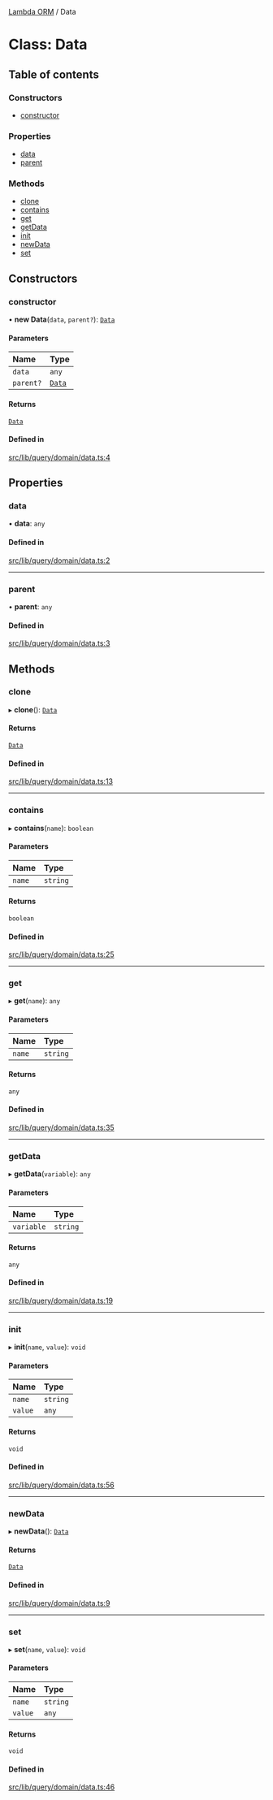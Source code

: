 [Lambda ORM](../README.md) / Data

# Class: Data

## Table of contents

### Constructors

- [constructor](Data.md#constructor)

### Properties

- [data](Data.md#data)
- [parent](Data.md#parent)

### Methods

- [clone](Data.md#clone)
- [contains](Data.md#contains)
- [get](Data.md#get)
- [getData](Data.md#getdata)
- [init](Data.md#init)
- [newData](Data.md#newdata)
- [set](Data.md#set)

## Constructors

### constructor

• **new Data**(`data`, `parent?`): [`Data`](Data.md)

#### Parameters

| Name | Type |
| :------ | :------ |
| `data` | `any` |
| `parent?` | [`Data`](Data.md) |

#### Returns

[`Data`](Data.md)

#### Defined in

[src/lib/query/domain/data.ts:4](https://github.com/lambda-orm/lambdaorm-base/blob/69f2c1fe8e90fe0a78f67c761506613209d6e5f1/src/lib/query/domain/data.ts#L4)

## Properties

### data

• **data**: `any`

#### Defined in

[src/lib/query/domain/data.ts:2](https://github.com/lambda-orm/lambdaorm-base/blob/69f2c1fe8e90fe0a78f67c761506613209d6e5f1/src/lib/query/domain/data.ts#L2)

___

### parent

• **parent**: `any`

#### Defined in

[src/lib/query/domain/data.ts:3](https://github.com/lambda-orm/lambdaorm-base/blob/69f2c1fe8e90fe0a78f67c761506613209d6e5f1/src/lib/query/domain/data.ts#L3)

## Methods

### clone

▸ **clone**(): [`Data`](Data.md)

#### Returns

[`Data`](Data.md)

#### Defined in

[src/lib/query/domain/data.ts:13](https://github.com/lambda-orm/lambdaorm-base/blob/69f2c1fe8e90fe0a78f67c761506613209d6e5f1/src/lib/query/domain/data.ts#L13)

___

### contains

▸ **contains**(`name`): `boolean`

#### Parameters

| Name | Type |
| :------ | :------ |
| `name` | `string` |

#### Returns

`boolean`

#### Defined in

[src/lib/query/domain/data.ts:25](https://github.com/lambda-orm/lambdaorm-base/blob/69f2c1fe8e90fe0a78f67c761506613209d6e5f1/src/lib/query/domain/data.ts#L25)

___

### get

▸ **get**(`name`): `any`

#### Parameters

| Name | Type |
| :------ | :------ |
| `name` | `string` |

#### Returns

`any`

#### Defined in

[src/lib/query/domain/data.ts:35](https://github.com/lambda-orm/lambdaorm-base/blob/69f2c1fe8e90fe0a78f67c761506613209d6e5f1/src/lib/query/domain/data.ts#L35)

___

### getData

▸ **getData**(`variable`): `any`

#### Parameters

| Name | Type |
| :------ | :------ |
| `variable` | `string` |

#### Returns

`any`

#### Defined in

[src/lib/query/domain/data.ts:19](https://github.com/lambda-orm/lambdaorm-base/blob/69f2c1fe8e90fe0a78f67c761506613209d6e5f1/src/lib/query/domain/data.ts#L19)

___

### init

▸ **init**(`name`, `value`): `void`

#### Parameters

| Name | Type |
| :------ | :------ |
| `name` | `string` |
| `value` | `any` |

#### Returns

`void`

#### Defined in

[src/lib/query/domain/data.ts:56](https://github.com/lambda-orm/lambdaorm-base/blob/69f2c1fe8e90fe0a78f67c761506613209d6e5f1/src/lib/query/domain/data.ts#L56)

___

### newData

▸ **newData**(): [`Data`](Data.md)

#### Returns

[`Data`](Data.md)

#### Defined in

[src/lib/query/domain/data.ts:9](https://github.com/lambda-orm/lambdaorm-base/blob/69f2c1fe8e90fe0a78f67c761506613209d6e5f1/src/lib/query/domain/data.ts#L9)

___

### set

▸ **set**(`name`, `value`): `void`

#### Parameters

| Name | Type |
| :------ | :------ |
| `name` | `string` |
| `value` | `any` |

#### Returns

`void`

#### Defined in

[src/lib/query/domain/data.ts:46](https://github.com/lambda-orm/lambdaorm-base/blob/69f2c1fe8e90fe0a78f67c761506613209d6e5f1/src/lib/query/domain/data.ts#L46)
